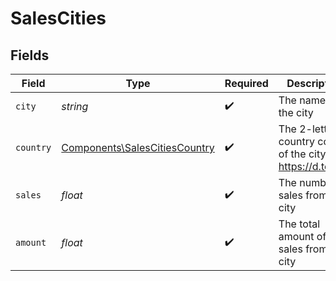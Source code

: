 # SalesCities


## Fields

| Field                                                                          | Type                                                                           | Required                                                                       | Description                                                                    |
| ------------------------------------------------------------------------------ | ------------------------------------------------------------------------------ | ------------------------------------------------------------------------------ | ------------------------------------------------------------------------------ |
| `city`                                                                         | *string*                                                                       | :heavy_check_mark:                                                             | The name of the city                                                           |
| `country`                                                                      | [Components\SalesCitiesCountry](../../Models/Components/SalesCitiesCountry.md) | :heavy_check_mark:                                                             | The 2-letter country code of the city: https://d.to/geo                        |
| `sales`                                                                        | *float*                                                                        | :heavy_check_mark:                                                             | The number of sales from this city                                             |
| `amount`                                                                       | *float*                                                                        | :heavy_check_mark:                                                             | The total amount of sales from this city                                       |